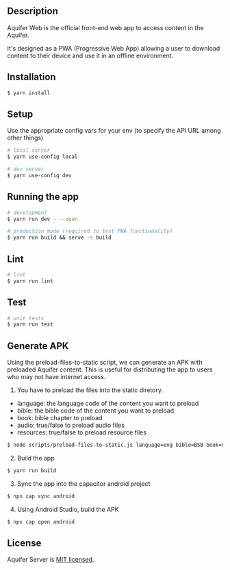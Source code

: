 ## Description

Aquifer Web is the official front-end web app to access content in the Aquifer.

It's designed as a PWA (Progressive Web App) allowing a user to download
content to their device and use it in an offline environment.

## Installation

```bash
$ yarn install
```

## Setup

Use the appropriate config vars for your env (to specify the API URL among other things)

```bash
# local server
$ yarn use-config local

# dev server
$ yarn use-config dev
```

## Running the app

```bash
# development
$ yarn run dev - --open

# production mode (required to test PWA functionality)
$ yarn run build && serve -s build
```

## Lint

```bash
# lint
$ yarn run lint
```

## Test

```bash
# unit tests
$ yarn run test
```

## Generate APK

Using the preload-files-to-static script, we can generate an APK with preloaded Aquifer content. This is useful for distributing the app to users who may not have internet access.

1. You have to preload the files into the static diretory.

-   language: the language code of the content you want to preload
-   bible: the bible code of the content you want to preload
-   book: bible chapter to preload
-   audio: true/false to preload audio files
-   resources: true/false to preload resource files

```bash
$ node scripts/preload-files-to-static.js language=eng bible=BSB book=mark audio=true resources=true
```

2. Build the app

```bash
$ yarn run build
```

3. Sync the app into the capacitor android project

```bash
$ npx cap sync android
```

4. Using Android Studio, build the APK

```bash
$ npx cap open android
```

## License

Aquifer Server is [MIT licensed](LICENSE).
